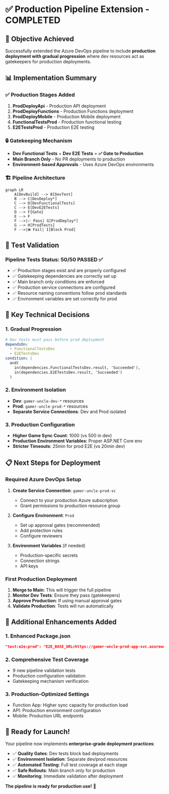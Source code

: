 # ✅ Production Pipeline Extension - COMPLETED

## 🎯 Objective Achieved
Successfully extended the Azure DevOps pipeline to include **production deployment with gradual progression** where dev resources act as gatekeepers for production deployments.

## 📊 Implementation Summary

### ✅ Production Stages Added
1. **ProdDeployApi** - Production API deployment
2. **ProdDeployFunctions** - Production Functions deployment  
3. **ProdDeployMobile** - Production Mobile deployment
4. **FunctionalTestsProd** - Production functional testing
5. **E2ETestsProd** - Production E2E testing

### 🔒 Gatekeeping Mechanism
- **Dev Functional Tests** + **Dev E2E Tests** = **✅ Gate to Production**
- **Main Branch Only** - No PR deployments to production
- **Environment-based Approvals** - Uses Azure DevOps environments

### 🏗️ Pipeline Architecture

```mermaid
graph LR
    A[DevBuild] --> B[DevTest]
    B --> C[DevDeploy*]
    C --> D[DevFunctionalTests]
    C --> E[DevE2ETests]
    D --> F{Gate}
    E --> F
    F -->|✅ Pass| G[ProdDeploy*]
    G --> H[ProdTests]
    F -->|❌ Fail| I[Block Prod]
```

## 🧪 Test Validation

### Pipeline Tests Status: **50/50 PASSED** ✅
- ✅ Production stages exist and are properly configured
- ✅ Gatekeeping dependencies are correctly set up
- ✅ Main branch only conditions are enforced
- ✅ Production service connections are configured
- ✅ Resource naming conventions follow prod standards
- ✅ Environment variables are set correctly for prod

## 🔧 Key Technical Decisions

### 1. **Gradual Progression**
```yaml
# Dev tests must pass before prod deployment
dependsOn: 
  - FunctionalTestsDev
  - E2ETestsDev
condition: |
  and(
    in(dependencies.FunctionalTestsDev.result, 'Succeeded'),
    in(dependencies.E2ETestsDev.result, 'Succeeded')
  )
```

### 2. **Environment Isolation**
- **Dev**: `gamer-uncle-dev-*` resources
- **Prod**: `gamer-uncle-prod-*` resources
- **Separate Service Connections**: Dev and Prod isolated

### 3. **Production Configuration**
- **Higher Game Sync Count**: 1000 (vs 500 in dev)
- **Production Environment Variables**: Proper ASP.NET Core env
- **Stricter Timeouts**: 25min for prod E2E (vs 20min dev)

## 📋 Next Steps for Deployment

### Required Azure DevOps Setup
1. **Create Service Connection**: `gamer-uncle-prod-sc`
   - Connect to your production Azure subscription
   - Grant permissions to production resource group

2. **Configure Environment**: `Prod`
   - Set up approval gates (recommended)
   - Add protection rules
   - Configure reviewers

3. **Environment Variables** (if needed)
   - Production-specific secrets
   - Connection strings
   - API keys

### First Production Deployment
1. **Merge to Main**: This will trigger the full pipeline
2. **Monitor Dev Tests**: Ensure they pass (gatekeepers)
3. **Approve Production**: If using manual approval gates
4. **Validate Production**: Tests will run automatically

## 🎁 Additional Enhancements Added

### 1. **Enhanced Package.json**
```json
"test:e2e:prod": "E2E_BASE_URL=https://gamer-uncle-prod-app-svc.azurewebsites.net playwright test"
```

### 2. **Comprehensive Test Coverage**
- 9 new pipeline validation tests
- Production configuration validation
- Gatekeeping mechanism verification

### 3. **Production-Optimized Settings**
- Function App: Higher sync capacity for production load
- API: Production environment configuration
- Mobile: Production URL endpoints

## 🚀 Ready for Launch!

Your pipeline now implements **enterprise-grade deployment practices**:
- ✅ **Quality Gates**: Dev tests block bad deployments
- ✅ **Environment Isolation**: Separate dev/prod resources
- ✅ **Automated Testing**: Full test coverage at each stage
- ✅ **Safe Rollouts**: Main branch only for production
- ✅ **Monitoring**: Immediate validation after deployment

**The pipeline is ready for production use!** 🎯
